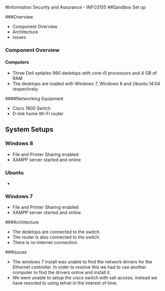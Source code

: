 #Information Security and Assurance - INFO3155
##Sandbox Set up

###Overview
* Component Overview
* Architecture
* Issues

### Component Overview
#### Computers
* Three Dell optiplex 990 desktops with core-i5 processors and 4 GB of RAM 
* The desktops are loaded with Windows 7, Windows 8 and Ubuntu 14.04 respectively.

####Networking Equipment
* Cisco 1900 Switch 
* D-link home Wi-Fi router


## System Setups
### Windows 8 
* File and Printer Sharing enabled
* XAMPP server started and online

### Ubuntu
* 

### Windows 7 
* File and Printer Sharing enabled
* XAMPP server started and online 

###Architecture
* The desktops are connected to the switch.
* The router is also connected to the switch. 
* There is no internet connection.

###Issues
* The windows 7 install was unable to find the network drivers for the Ethernet controller. In order to resolve this we had to use another computer to find the drivers online and install it.
* We were unable to setup the cisco switch with ssh access, instead we have resorted to using telnet in the interest of time. 
